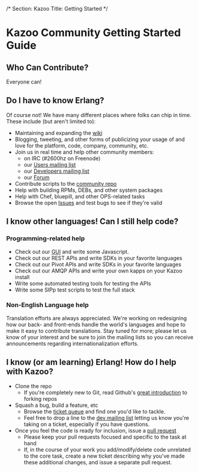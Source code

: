 /*
Section: Kazoo
Title: Getting Started
*/

# Kazoo Community Getting Started Guide

## Who Can Contribute?

Everyone can!

## Do I have to know Erlang?

Of course not! We have many different places where folks can chip in time. These include (but aren't limited to):
* Maintaining and expanding the [wiki](https://wiki.2600hz.com)
* Blogging, tweeting, and other forms of publicizing your usage of and love for the platform, code, company, community, etc.
* Join us in real time and help other community members:
  * on IRC (#2600hz on Freenode)
  * our [Users mailing list](https://groups.google.com/forum/?fromgroups#!forum/2600hz-users)
  * our [Developers mailing list](https://groups.google.com/forum/?fromgroups#!forum/2600hz-dev)
  * our [Forum](http://forum.2600hz.com/)
* Contribute scripts to the [community repo](https://github.com/2600hz/community-scripts)
* Help with building RPMs, DEBs, and other system packages
* Help with Chef, bluepill, and other OPS-related tasks
* Browse the open [Issues](https://2600hz.atlassian.net/browse/KAZOO) and test bugs to see if they're valid

## I know other languages! Can I still help code?

### Programming-related help

* Check out our [GUI](https://github.com/2600hz/kazoo_ui) and write some Javascript.
* Check out our REST APIs and write SDKs in your favorite languages
* Check out our Pivot APIs and write SDKs in your favorite languages
* Check out our AMQP APIs and write your own kapps on your Kazoo install
* Write some automated testing tools for testing the APIs
* Write some SIPp test scripts to test the full stack

### Non-English Language help

Translation efforts are always appreciated. We're working on redesigning how our back- and front-ends handle the world's languages and hope to make it easy to contribute translations. Stay tuned for more; please let us know of your interest and be sure to join the mailing lists so you can receive announcements regarding internationalization efforts.

## I know (or am learning) Erlang! How do I help with Kazoo?

* Clone the repo
  * If you're completely new to Git, read Github's [great introduction](https://help.github.com/articles/fork-a-repo) to forking repos
* Squash a bug, build a feature, etc
  * Browse the [ticket queue](https://2600hz.atlassian.net/browse/KAZOO) and find one you'd like to tackle.
  * Feel free to drop a line to the [dev mailing list](https://groups.google.com/forum/?fromgroups#!forum/2600hz-dev) letting us know you're taking on a ticket, especially if you have questions.
* Once you feel the code is ready for inclusion, issue a [pull request](https://help.github.com/articles/using-pull-requests)
  * Please keep your pull requests focused and specific to the task at hand
  * If, in the course of your work you add/modify/delete code unrelated to the core task, create a new ticket describing why you've made these additional changes, and issue a separate pull request.


